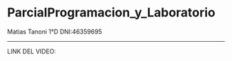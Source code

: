 # ParcialProgramacion_y_Laboratorio

Matias Tanoni 1°D
DNI:46359695

----------------------------

LINK DEL VIDEO: 

